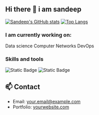 ## Hi there 👋 i am sandeep
[![Sandeep's GitHub stats](https://github-readme-stats.vercel.app/api?username=sandeepgogu-code)](https://github.com/sandeepgogu-code/github-readme-stats)
[![Top Langs](https://github-readme-stats.vercel.app/api/top-langs/?username=sandeepgogu-code)](https://github.com/sandeepgogucode/github-readme-stats)
### I am currently working on:
  Data science
  Computer Networks
  DevOps
### Skills and tools
  ![Static Badge](https://img.shields.io/badge/Javascrpit-yellow?style=for-the-badge&logo=javascript&logoColor=yellow&logoSize=auto)
  ![Static Badge](https://img.shields.io/badge/beginner?style=flat-square&logo=java%20script&logoColor=red&logoSize=30&link=javascript)







 



## 📫 Contact
- Email: your.email@example.com  
- Portfolio: [yourwebsite.com](https://yourwebsite.com)  



